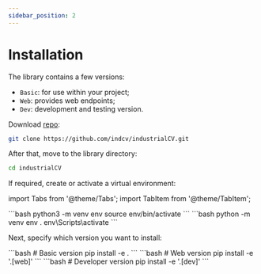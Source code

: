 ```yaml
---
sidebar_position: 2
---
```


# Installation

The library contains a few versions:
- `Basic`: for use within your project;
- `Web`: provides web endpoints;
- `Dev`: development and testing version.

Download [repo](https://github.com/indcv/industrialCV):

```bash
git clone https://github.com/indcv/industrialCV.git
```

After that, move to the library directory:

```bash
cd industrialCV
```

If required, create or activate a virtual environment:

import Tabs from '@theme/Tabs';
import TabItem from '@theme/TabItem';

<Tabs>
  <TabItem value="unix" label="Unix/macOS" default>
    ```bash
    python3 -m venv env
    source env/bin/activate
    ```
  </TabItem>
  <TabItem value="win" label="Windows">
    ```bash
    python -m venv env
    . env\Scripts\activate
    ```
  </TabItem>
</Tabs>

Next, specify which version you want to install:

<Tabs>
  <TabItem value="basic" label="Basic" default>
    ```bash
    # Basic version
    pip install -e .
    ```
  </TabItem>
  <TabItem value="web" label="Web">
    ```bash
    # Web version
    pip install -e '.[web]'
    ```
  </TabItem>
  <TabItem value="dev" label="Dev">
    ```bash
    # Developer version
    pip install -e '.[dev]'
    ```
  </TabItem>
</Tabs>
